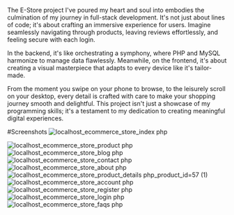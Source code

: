 The E-Store project I've poured my heart and soul into embodies the culmination of my journey in full-stack development. It's not just about lines of code; it's about crafting an immersive experience for users. Imagine seamlessly navigating through products, leaving reviews effortlessly, and feeling secure with each login.

In the backend, it's like orchestrating a symphony, where PHP and MySQL harmonize to manage data flawlessly. Meanwhile, on the frontend, it's about creating a visual masterpiece that adapts to every device like it's tailor-made.

From the moment you swipe on your phone to browse, to the leisurely scroll on your desktop, every detail is crafted with care to make your shopping journey smooth and delightful. This project isn't just a showcase of my programming skills; it's a testament to my dedication to creating meaningful digital experiences.


#Screenshots
![localhost_ecommerce_store_index php](https://github.com/arxllannn/E-Store/assets/147667804/7dbe0efa-6d52-40f0-8797-ae9be415e0e6)

![localhost_ecommerce_store_product php](https://github.com/arxllannn/E-Store/assets/147667804/80d7a513-58e6-414c-93bf-f53c0238b199)
![localhost_ecommerce_store_blog php](https://github.com/arxllannn/E-Store/assets/147667804/557b0549-0121-4aeb-88ae-c6b57f30a42c)
![localhost_ecommerce_store_contact php](https://github.com/arxllannn/E-Store/assets/147667804/5977c275-f399-40ba-9c28-d3174af4a392)
![localhost_ecommerce_store_about php](https://github.com/arxllannn/E-Store/assets/147667804/9444edd5-aee7-4eb5-86cf-ecd0fc59363b)
![localhost_ecommerce_store_product_details php_product_id=57 (1)](https://github.com/arxllannn/E-Store/assets/147667804/ffc2760a-6f92-4ed1-92a6-81913847bd39)
![localhost_ecommerce_store_account php](https://github.com/arxllannn/E-Store/assets/147667804/dbcb1676-b0ec-4acf-bec4-a71968695908)
![localhost_ecommerce_store_register php](https://github.com/arxllannn/E-Store/assets/147667804/efbd166f-709f-4130-bc84-28a6275bb240)
![localhost_ecommerce_store_login php](https://github.com/arxllannn/E-Store/assets/147667804/654af133-85b3-4504-b029-5e802d9b9402)
![localhost_ecommerce_store_faqs php](https://github.com/arxllannn/E-Store/assets/147667804/d17f1bf8-33cf-4056-bf9c-e182b6e6a6c8)





